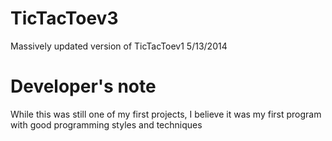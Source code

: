 # TicTacToev3
Massively updated version of TicTacToev1
5/13/2014

# Developer's note
While this was still one of my first projects, I believe it was my first program with good programming styles and techniques

